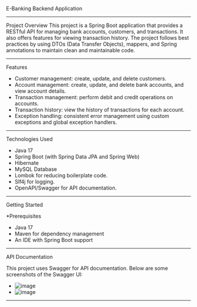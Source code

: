 E-Banking Backend Application

----------------------------

Project Overview
This project is a Spring Boot application that provides a RESTful API for managing bank accounts, customers, and transactions. 
It also offers features for viewing transaction history. The project follows best practices by using DTOs (Data Transfer Objects), 
mappers, and Spring annotations to maintain clean and maintainable code.

----------------------------

Features

- Customer management: create, update, and delete customers.
- Account management: create, update, and delete bank accounts, and view account details.
- Transaction management: perform debit and credit operations on accounts.
- Transaction history: view the history of transactions for each account.
- Exception handling: consistent error management using custom exceptions and global exception handlers.

----------------------------

Technologies Used

- Java 17
- Spring Boot (with Spring Data JPA and Spring Web)
- Hibernate
- MySQL Database
- Lombok for reducing boilerplate code.
- Slf4j for logging.
- OpenAPI/Swagger for API documentation.

----------------------------

Getting Started

*Prerequisites

- Java 17
- Maven for dependency management
- An IDE with Spring Boot support


----------------------------

API Documentation

This project uses Swagger for API documentation. Below are some screenshots of the Swagger UI:

- ![image](https://github.com/user-attachments/assets/9a8a8032-e1fb-4747-9761-14418aa623bd)
- ![image](https://github.com/user-attachments/assets/82d8e8e3-8cb1-4c12-b877-b646b8085688)

----------------------------
